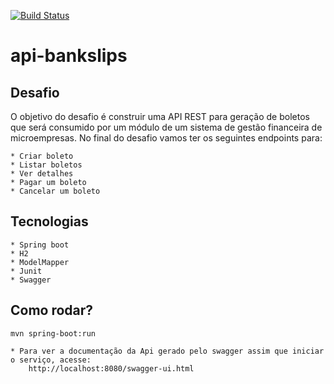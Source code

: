 [![Build Status](https://travis-ci.org/jhonnytuba/api-bankslips.svg?branch=master)](https://travis-ci.org/jhonnytuba/api-bankslips)

# api-bankslips

## Desafio
 O objetivo do desafio é construir uma API REST para geração de boletos que será consumido por
 um módulo de um sistema de gestão financeira de microempresas.
 No final do desafio vamos ter os seguintes endpoints para:
 
    * Criar boleto
    * Listar boletos
    * Ver detalhes
    * Pagar um boleto
    * Cancelar um boleto
 
## Tecnologias
    * Spring boot
    * H2
    * ModelMapper
    * Junit
    * Swagger
    
## Como rodar?
    mvn spring-boot:run
    
    * Para ver a documentação da Api gerado pelo swagger assim que iniciar o serviço, acesse:
        http://localhost:8080/swagger-ui.html
